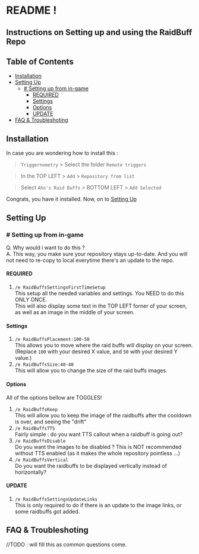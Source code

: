 <h1>README !</h1>
<h2> Instructions on Setting up and using the RaidBuff Repo </h2>
<h2> Table of Contents </h2>

- [Installation](#installation)
- [Setting Up](#setting-up)
  - [# Setting up from in-game](#-setting-up-from-in-game)
    - [REQUIRED](#required)
    - [Settings](#settings)
    - [Options](#options)
    - [UPDATE](#update)
- [FAQ & Troubleshoting](#faq--troubleshoting)
## Installation
In case you are wondering how to install this : 

> `Triggernometry` > Select the folder `Remote triggers`  

> In the TOP LEFT > `Add` > `Repository from list`  

> Select `Aho's Raid Buffs` > BOTTOM LEFT > `Add Selected`  

Congrats, you have it installed. Now, on to [Setting Up](#Setup)  
## Setting Up
### # Setting up from in-game
Q. Why would i want to do this ?  
A. This way, you make sure your repository stays up-to-date. And you will not need to re-copy to local everytime there's an update to the repo.  
#### REQUIRED
1. `/e RaidBuffsSettingsFirstTimeSetup`  
This setup all the needed variables and settings. You NEED to do this ONLY ONCE.  
This will also display some text in the TOP LEFT forner of your screen, as well as an image in the middle of your screen.  
#### Settings
1. `/e RaidBuffsPlacement:100-50`  
This allows you to move where the raid buffs will display on your screen. (Replace `100` with your desired X value, and `50` with your desired Y value.)  
1. `/e RaidBuffsSize:40-40`  
This will allow you to change the size of the raid buffs images.  
#### Options
All of the options bellow are TOGGLES!
1. `/e RaidBuffsKeep`  
This will allow you to keep the image of the raidbuffs after the cooldown is over, and seeing the "drift"
2. `/e RaidBuffsTTS`  
Fairly simple : do you want TTS callout when a raidbuff is going out?
3. `/e RaidBuffsDisable`  
Do you want the images to be disabled ? This is NOT recommended without TTS enabled (as it makes the whole repository pointless ...)
4. `/e RaidBuffsVertical`  
Do you want the raidbuffs to be displayed vertically instead of horizontally?  

#### UPDATE
1. `/e RaidBuffsSettingsUpdateLinks`  
This is only required to do if there is an update to the image links, or some raidbuffs got added. 

## FAQ & Troubleshoting
//TODO : will fill this as common questions come.